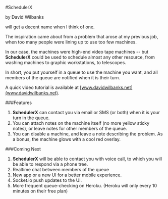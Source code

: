#SchedulerX

 
by David Wilbanks


will get a decent name when I think of one.



The inspiration came about from a problem that arose at my previous job, when too many people were lining up to use too few machines.

In our case, the machines were high-end video tape machines -- but **SchedulerX** could be used to schedule almost any other resource, from washing machines to graphic workstations, to telescopes.

In short, you put yourself in a queue to use the machine you want, and all members of the queue are notified when it is their turn.

A quick video tutorial is available at [www.davidwilbanks.net](www.davidwilbanks.net).

###Features

1.	**SchedulerX** can contact you via email or SMS (or both) when it is your turn in the queue.
1. You can attach notes on the machine itself (no more yellow sticky notes), or leave notes for other members of the queue.
1. You can disable a machine, and leave a note describing the problem. As a bonus, the machine glows with a cool red overlay.

###Coming Next

1.	**SchedulerX** will be able to contact you with voice call, to which you will be able to respond via a phone tree.
1. Realtime chat between members of the queue
1. New app or a new UI for a better mobile experience.
1. Socket.io push updates to the UI.
1. More frequent queue-checking on Heroku. (Heroku will only every 10 minutes on their free plan) 
